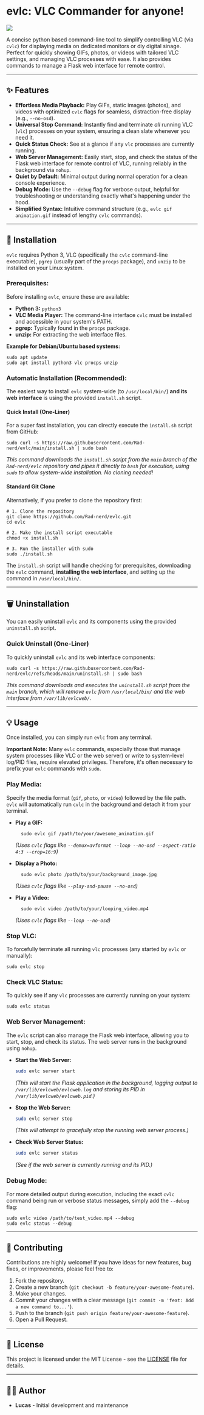 evlc: VLC Commander for anyone!
===================================

![
](https://raw.githubusercontent.com/Rad-nerd/evlc/refs/heads/main/logo.png)

A concise python based command-line tool to simplify controlling VLC (via `cvlc`) for displaying media on dedicated monitors or diy digital sinage. Perfect for quickly showing GIFs, photos, or videos with tailored VLC settings, and managing VLC processes with ease. It also provides commands to manage a Flask web interface for remote control.

* * *

✨ Features
----------

* **Effortless Media Playback:** Play GIFs, static images (photos), and videos with optimized `cvlc` flags for seamless, distraction-free display (e.g., `--no-osd`).
* **Universal Stop Command:** Instantly find and terminate _all_ running VLC (`vlc`) processes on your system, ensuring a clean slate whenever you need it.
* **Quick Status Check:** See at a glance if any `vlc` processes are currently running.
* **Web Server Management:** Easily start, stop, and check the status of the Flask web interface for remote control of VLC, running reliably in the background via `nohup`.
* **Quiet by Default:** Minimal output during normal operation for a clean console experience.
* **Debug Mode:** Use the `--debug` flag for verbose output, helpful for troubleshooting or understanding exactly what's happening under the hood.
* **Simplified Syntax:** Intuitive command structure (e.g., `evlc gif animation.gif` instead of lengthy `cvlc` commands).

* * *

🚀 Installation
---------------

`evlc` requires Python 3, VLC (specifically the `cvlc` command-line executable), `pgrep` (usually part of the `procps` package), and `unzip` to be installed on your Linux system.

### Prerequisites:

Before installing `evlc`, ensure these are available:

* **Python 3:** `python3`
* **VLC Media Player:** The command-line interface `cvlc` must be installed and accessible in your system's PATH.
* **pgrep:** Typically found in the `procps` package.
* **unzip:** For extracting the web interface files.

**Example for Debian/Ubuntu based systems:**

    sudo apt update
    sudo apt install python3 vlc procps unzip
    

### Automatic Installation (Recommended):

The easiest way to install `evlc` system-wide (to `/usr/local/bin/`) **and its web interface** is using the provided `install.sh` script.

#### Quick Install (One-Liner)

For a super fast installation, you can directly execute the `install.sh` script from GitHub:

    sudo curl -s https://raw.githubusercontent.com/Rad-nerd/evlc/main/install.sh | sudo bash
    

_This command downloads the `install.sh` script from the `main` branch of the `Rad-nerd/evlc` repository and pipes it directly to `bash` for execution, using `sudo` to allow system-wide installation. No cloning needed!_

#### Standard Git Clone

Alternatively, if you prefer to clone the repository first:

    # 1. Clone the repository
    git clone https://github.com/Rad-nerd/evlc.git
    cd evlc
    
    # 2. Make the install script executable
    chmod +x install.sh
    
    # 3. Run the installer with sudo
    sudo ./install.sh
    

The `install.sh` script will handle checking for prerequisites, downloading the `evlc` command, **installing the web interface**, and setting up the command in `/usr/local/bin/`.

* * *

🗑️ Uninstallation
-----------------

You can easily uninstall `evlc` and its components using the provided `uninstall.sh` script.

### Quick Uninstall (One-Liner)

To quickly uninstall `evlc` and its web interface components:

    sudo curl -s https://raw.githubusercontent.com/Rad-nerd/evlc/refs/heads/main/uninstall.sh | sudo bash

_This command downloads and executes the `uninstall.sh` script from the `main` branch, which will remove `evlc` from `/usr/local/bin/` and the web interface from `/var/lib/evlcweb/`._

* * *

💡 Usage
--------

Once installed, you can simply run `evlc` from any terminal.

**Important Note:** Many `evlc` commands, especially those that manage system processes (like VLC or the web server) or write to system-level log/PID files, require elevated privileges. Therefore, it's often necessary to prefix your `evlc` commands with `sudo`.

### Play Media:

Specify the media format (`gif`, `photo`, or `video`) followed by the file path. `evlc` will automatically run `cvlc` in the background and detach it from your terminal.

* **Play a GIF:**
    
        sudo evlc gif /path/to/your/awesome_animation.gif
        
    
    *(Uses `cvlc` flags like `--demux=avformat --loop --no-osd --aspect-ratio 4:3 --crop=16:9`)*
    
* **Display a Photo:**
    
        sudo evlc photo /path/to/your/background_image.jpg
        
    
    *(Uses `cvlc` flags like `--play-and-pause --no-osd`)*
    
* **Play a Video:**
    
        sudo evlc video /path/to/your/looping_video.mp4
        
    
    *(Uses `cvlc` flags like `--loop --no-osd`)*
    

### Stop VLC:

To forcefully terminate all running `vlc` processes (any started by `evlc` or manually):

    sudo evlc stop
    

### Check VLC Status:

To quickly see if any `vlc` processes are currently running on your system:

    sudo evlc status
    

### Web Server Management:

The `evlc` script can also manage the Flask web interface, allowing you to start, stop, and check its status. The web server runs in the background using `nohup`.

* **Start the Web Server:**
    ```bash
    sudo evlc server start
    ```
    *(This will start the Flask application in the background, logging output to `/var/lib/evlcweb/evlcweb.log` and storing its PID in `/var/lib/evlcweb/evlcweb.pid`.)*

* **Stop the Web Server:**
    ```bash
    sudo evlc server stop
    ```
    *(This will attempt to gracefully stop the running web server process.)*

* **Check Web Server Status:**
    ```bash
    sudo evlc server status
    ```
    *(See if the web server is currently running and its PID.)*

### Debug Mode:

For more detailed output during execution, including the exact `cvlc` command being run or verbose status messages, simply add the `--debug` flag:

    sudo evlc video /path/to/test_video.mp4 --debug
    sudo evlc status --debug
    

* * *

🤝 Contributing
---------------

Contributions are highly welcome! If you have ideas for new features, bug fixes, or improvements, please feel free to:

1.  Fork the repository.
2.  Create a new branch (`git checkout -b feature/your-awesome-feature`).
3.  Make your changes.
4.  Commit your changes with a clear message (`git commit -m 'feat: Add a new command to...'`).
5.  Push to the branch (`git push origin feature/your-awesome-feature`).
6.  Open a Pull Request.

* * *

📄 License
----------

This project is licensed under the MIT License - see the [LICENSE](LICENSE) file for details.

* * *

👨‍💻 Author
------------

* **Lucas** - Initial development and maintenance
